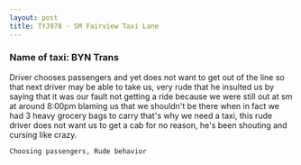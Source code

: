 ```yaml
---
layout: post
title: TYJ978 - SM Fairview Taxi Lane
---
```


### Name of taxi: BYN Trans

Driver chooses passengers and yet does not want to get out of the line so that next driver may be able to take us, very rude that he insulted us by saying that it was our fault not getting a ride because we were still out at sm at around 8:00pm blaming us that we shouldn't be there when in fact we had 3 heavy grocery bags to carry that's why we need a taxi, this rude driver does not want us to get a cab for no reason, he's been shouting and cursing like crazy.

```Choosing passengers, Rude behavior```
